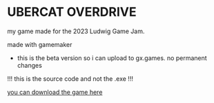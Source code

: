 # UBERCAT OVERDRIVE

my game made for the 2023 Ludwig Game Jam.

made with gamemaker
- this is the beta version so i can upload to gx.games. no permanent changes

!!! this is the source code and not the .exe !!!

[you can download the game here](https://antidissmist.itch.io/ubercat-overdrive)
